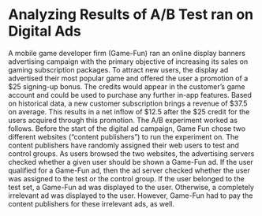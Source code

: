 # Analyzing Results of A/B Test ran on Digital Ads
A mobile game developer firm (Game-Fun) ran an online display banners advertising campaign with the primary objective of increasing its sales on gaming subscription packages. To attract new users, the display ad advertised their most popular game and offered the user a promotion of a $25 signing-up bonus. The credits would appear in the customer’s game account and could be used to purchase any further in-app features. Based on historical data, a new customer subscription brings a revenue of $37.5 on average. This results in a net inflow of $12.5 after the $25 credit for the users acquired through this promotion.
The A/B experiment worked as follows. Before the start of the digital ad campaign, Game Fun chose two different websites (“content publishers”) to run the experiment on. The content
publishers have randomly assigned their web users to test and control groups. As users browsed the two websites, the advertising servers checked whether a given user should be shown a
Game-Fun ad. If the user qualified for a Game-Fun ad, then the ad server checked whether the user was assigned to the test or the control group. If the user belonged to the test set, a
Game-Fun ad was displayed to the user. Otherwise, a completely irrelevant ad was displayed to the user. However, Game-Fun had to pay the content publishers for these irrelevant ads, as well.
